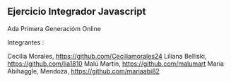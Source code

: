 ## Ejercicio Integrador Javascript

Ada Primera Generacióm Online

Integrantes :

Cecilia Morales,  https://github.com/Ceciliamorales24
Liliana Belliski, https://github.com/lia1810
Malú Martin, https://github.com/malumart
Maria Abihaggle, Mendoza, https://github.com/mariaabi82
